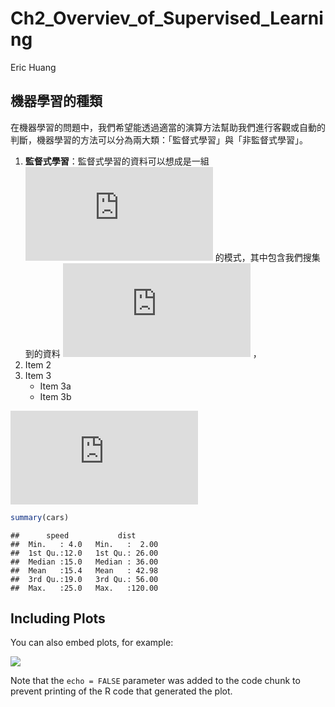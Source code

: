 Ch2\_Overviev\_of\_Supervised\_Learning
================
Eric Huang

## 機器學習的種類

在機器學習的問題中，我們希望能透過適當的演算方法幫助我們進行客觀或自動的判斷，機器學習的方法可以分為兩大類：「監督式學習」與「非監督式學習」。

1.  **監督式學習**：監督式學習的資料可以想成是一組
    ![(\\bf{X},y)](https://latex.codecogs.com/png.latex?%28%5Cbf%7BX%7D%2Cy%29
    "(\\bf{X},y)") 的模式，其中包含我們搜集到的資料
    ![\\bf{X}](https://latex.codecogs.com/png.latex?%5Cbf%7BX%7D
    "\\bf{X}") ，
2.  Item 2
3.  Item 3
      - Item 3a
      - Item 3b

  
![q=r=2](https://latex.codecogs.com/png.latex?q%3Dr%3D2 "q=r=2")  

``` r
summary(cars)
```

    ##      speed           dist       
    ##  Min.   : 4.0   Min.   :  2.00  
    ##  1st Qu.:12.0   1st Qu.: 26.00  
    ##  Median :15.0   Median : 36.00  
    ##  Mean   :15.4   Mean   : 42.98  
    ##  3rd Qu.:19.0   3rd Qu.: 56.00  
    ##  Max.   :25.0   Max.   :120.00

## Including Plots

You can also embed plots, for example:

![](ch2_files/figure-gfm/pressure-1.png)<!-- -->

Note that the `echo = FALSE` parameter was added to the code chunk to
prevent printing of the R code that generated the plot.
